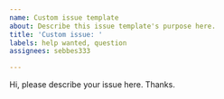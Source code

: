 ```yaml
---
name: Custom issue template
about: Describe this issue template's purpose here.
title: 'Custom issue: '
labels: help wanted, question
assignees: sebbes333

---
```


Hi, please describe your issue here.
Thanks.
